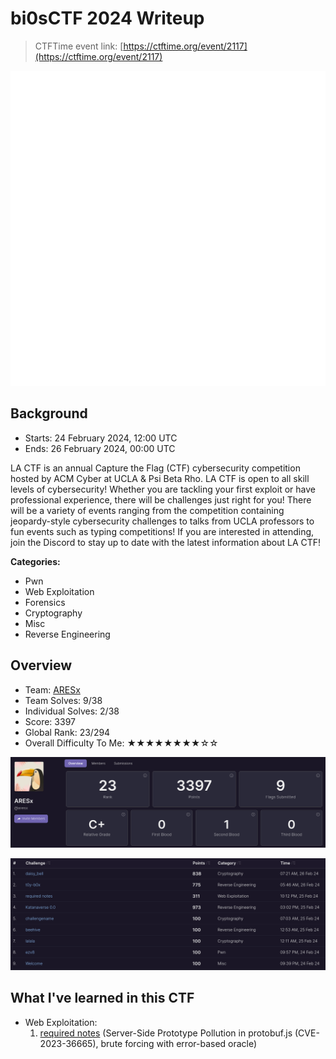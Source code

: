 # bi0sCTF 2024 Writeup

> CTFTime event link: [https://ctftime.org/event/2117](https://ctftime.org/event/2117)

![](https://github.com/siunam321/CTF-Writeups/blob/main/bi0sCTF-2024/images/banner.png)

## Background

- Starts: 24 February 2024, 12:00 UTC
- Ends: 26 February 2024, 00:00 UTC

LA CTF is an annual Capture the Flag (CTF) cybersecurity competition hosted by ACM Cyber at UCLA & Psi Beta Rho. LA CTF is open to all skill levels of cybersecurity! Whether you are tackling your first exploit or have professional experience, there will be challenges just right for you! There will be a variety of events ranging from the competition containing jeopardy-style cybersecurity challenges to talks from UCLA professors to fun events such as typing competitions! If you are interested in attending, join the Discord to stay up to date with the latest information about LA CTF!

**Categories:**

- Pwn
- Web Exploitation
- Forensics
- Cryptography
- Misc
- Reverse Engineering

## Overview

- Team: [ARESx](https://ctftime.org/team/128734)
- Team Solves: 9/38
- Individual Solves: 2/38
- Score: 3397
- Global Rank: 23/294
- Overall Difficulty To Me: ★★★★★★★★☆☆

![](https://github.com/siunam321/CTF-Writeups/blob/main/bi0sCTF-2024/images/score.png)

![](https://github.com/siunam321/CTF-Writeups/blob/main/bi0sCTF-2024/images/solves.png)

## What I've learned in this CTF

- Web Exploitation:
    1. [required notes](https://github.com/siunam321/CTF-Writeups/blob/main/bi0sCTF-2024/Web-Exploitation/required-notes/README.md) (Server-Side Prototype Pollution in protobuf.js (CVE-2023-36665), brute forcing with error-based oracle)